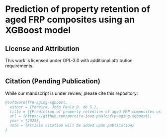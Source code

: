 # Prediction of property retention of aged FRP composites using an XGBoost model

## License and Attribution
This work is licensed under GPL-3.0 with additional attribution requirements.  

## Citation (Pending Publication)
While our manuscript is under review, please cite this repository:
```bibtex
@software{frp-aging-xgboost,
  author = {Pereira, João Paulo D. de S.},
  title = {{Prediction of property retention of aged FRP composites using XGBoost}},
  url = {https://github.com/pereira-joao-paulo/frp-aging-xgboost},
  year = {2025},
  note = {Article citation will be added upon publication}
}